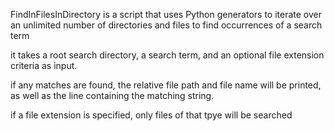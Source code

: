 FindInFilesInDirectory is a script that uses Python generators to iterate over an unlimited number of directories and files to find occurrences of a search term

it takes a root search directory, a search term, and an optional file extension criteria as input.

if any matches are found, the relative file path and file name will be printed, as well as the line containing the matching string.

if a file extension is specified, only files of that tpye will be searched
